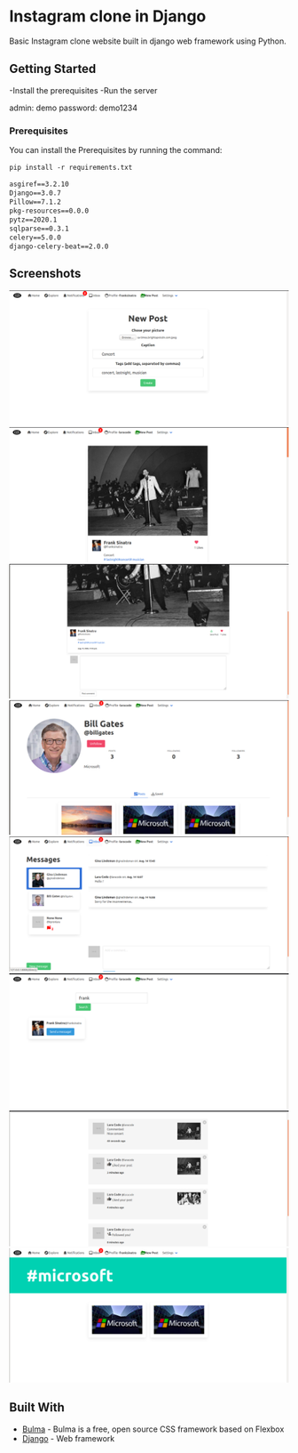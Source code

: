 # Instagram clone in Django

Basic Instagram clone website built in django web framework using Python. 

## Getting Started

-Install the prerequisites
-Run the server

admin:
demo
password:
demo1234

### Prerequisites

You can install the Prerequisites by running the command: 

```
pip install -r requirements.txt
```

```
asgiref==3.2.10
Django==3.0.7
Pillow==7.1.2
pkg-resources==0.0.0
pytz==2020.1
sqlparse==0.3.1
celery==5.0.0
django-celery-beat==2.0.0
```

## Screenshots

![Screen](screenshots/screen1.png?raw=true)
![Screen](screenshots/screen2.png?raw=true)
![Screen](screenshots/screen3.png?raw=true)
![Screen](screenshots/screen4.png?raw=true)
![Screen](screenshots/screen5.png?raw=true)
![Screen](screenshots/screen6.png?raw=true)
![Screen](screenshots/screen7.png?raw=true)
![Screen](screenshots/screen8.png?raw=true)




## Built With

* [Bulma](https://bulma.io/) - Bulma is a free, open source CSS framework based on Flexbox
* [Django](https://www.djangoproject.com/) - Web framework

